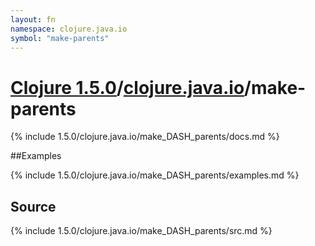```yaml
---
layout: fn
namespace: clojure.java.io
symbol: "make-parents"
---
```


# [Clojure 1.5.0](../../)/[clojure.java.io](../)/make-parents

{% include 1.5.0/clojure.java.io/make_DASH_parents/docs.md %}

##Examples

{% include 1.5.0/clojure.java.io/make_DASH_parents/examples.md %}
## Source
{% include 1.5.0/clojure.java.io/make_DASH_parents/src.md %}

